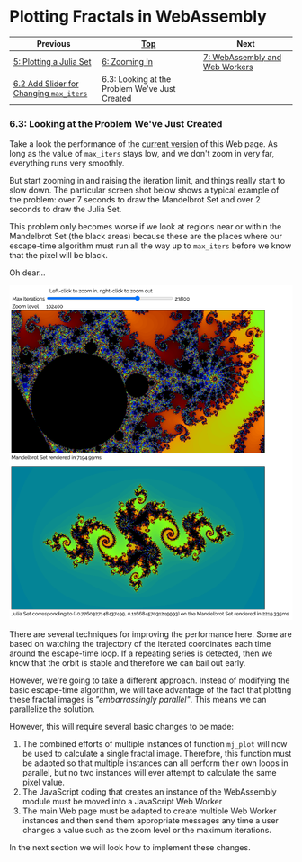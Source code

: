 # Plotting Fractals in WebAssembly

| Previous | [Top](/chriswhealy/plotting-fractals-in-webassembly) | Next
|---|---|---
| [5: Plotting a Julia Set](/chriswhealy/FractalWASM/05%20MB%20Julia%20Set/) | [6: Zooming In](/chriswhealy/FractalWASM/06%20Zoom%20Image/) | [7: WebAssembly and Web Workers](/chriswhealy/FractalWASM/07%20Web%20Workers/)
| [6.2 Add Slider for Changing `max_iters`](/chriswhealy/FractalWASM/06%20Zoom%20Image/02/) | 6.3: Looking at the Problem We've Just Created |

### 6.3: Looking at the Problem We've Just Created

Take a look the performance of the [current version](../mb-julia-set.html) of this Web page.
As long as the value of `max_iters` stays low, and we don't zoom in very far, everything runs very smoothly.

But start zooming in and raising the iteration limit, and things really start to slow down.
The particular screen shot below shows a typical example of the problem: over 7 seconds to draw the Mandelbrot Set and over 2 seconds to draw the Julia Set.

This problem only becomes worse if we look at regions near or within the Mandelbrot Set (the black areas) because these are the places where our escape-time algorithm must run all the way up to `max_iters` before we know that the pixel will be black.

Oh dear...

![Slow Runtime](/assets/chriswhealy/Slow%20Runtime.png)

There are several techniques for improving the performance here.
Some are based on watching the trajectory of the iterated coordinates each time around the escape-time loop.
If a repeating series is detected, then we know that the orbit is stable and therefore we can bail out early.

However, we're going to take a different approach.
Instead of modifying the basic escape-time algorithm, we will take advantage of the fact that plotting these fractal images is *"embarrassingly parallel"*.
This means we can parallelize the solution.

However, this will require several basic changes to be made:

1. The combined efforts of multiple instances of function `mj_plot` will now be used to calculate a single fractal image.
Therefore, this function must be adapted so that multiple instances can all perform their own loops in parallel, but no two instances will ever attempt to calculate the same pixel value.
1. The JavaScript coding that creates an instance of the WebAssembly module must be moved into a JavaScript Web Worker
1. The main Web page must be adapted to create multiple Web Worker instances and then send them appropriate messages any time a user changes a value such as the zoom level or the maximum iterations.

In the next section we will look how to implement these changes.

